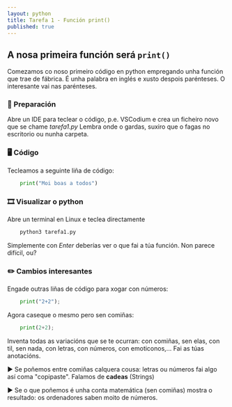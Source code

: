```yaml
---
layout: python
title: Tarefa 1 - Función print()
published: true
---
```

## A nosa primeira función será `print()`

Comezamos co noso primeiro código en python empregando unha función que trae de fábrica. É unha palabra en inglés e xusto despois parénteses. O interesante vai nas parénteses.

### 🧺 Preparación
Abre un IDE para teclear o código, p.e. VSCodium e crea un ficheiro novo que se chame _tarefa1.py_ Lembra onde o gardas, suxiro que  o fagas no escritorio ou nunha carpeta.


### 🖥 Código

Tecleamos a seguinte liña de código:

```python
    print("Moi boas a todos")
```

### 🎞 Visualizar o python

Abre un terminal en Linux e teclea directamente
```python
    python3 tarefa1.py
```

Simplemente con *Enter* deberías ver o que fai a túa función. Non parece difícil, ou?

### ✏️ Cambios interesantes
 
Engade outras liñas de código para xogar con números:

```python
    print("2+2");
```

Agora caseque o mesmo pero sen comiñas:

```python
    print(2+2);
```

Inventa todas as variacións que se te ocurran: con comiñas, sen elas, con til, sen nada, con letras, con números, con emoticonos,... Fai as túas anotacións.

► Se poñemos entre comiñas calquera cousa: letras ou números fai algo así coma "copipaste". Falamos de **cadeas** (Strings)

► Se o que poñemos é unha conta matemática (sen comiñas) mostra o resultado: os ordenadores saben moito de números.
